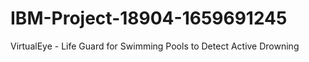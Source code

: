 # IBM-Project-18904-1659691245
VirtualEye - Life Guard for Swimming Pools to Detect Active Drowning

